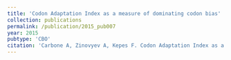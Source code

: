 ```yaml
---
title: 'Codon Adaptation Index as a measure of dominating codon bias'
collection: publications
permalink: /publication/2015_pub007
year: 2015
pubtype: 'CBO'
citation: 'Carbone A, Zinovyev A, Kepes F. Codon Adaptation Index as a measure of dominating codon bias. 2003. <i>Bioinformatics</i>. <b>19</b>, N13, p.2005-2015.<br>'
---
```

